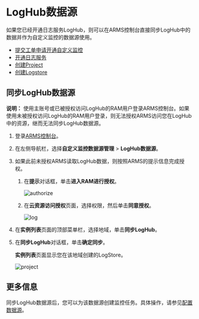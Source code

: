 # LogHub数据源

如果您已经开通日志服务LogHub，则可以在ARMS控制台直接同步LogHub中的数据并作为自定义监控的数据源使用。

-   [提交工单申请开通自定义监控](https://selfservice.console.aliyun.com/ticket/createIndex)
-   [开通日志服务](https://www.aliyun.com/product/sls)
-   [创建Project](/cn.zh-CN/数据采集/准备工作/管理Project.md)
-   [创建Logstore](/cn.zh-CN/数据采集/准备工作/管理Logstore.md)

## 同步LogHub数据源

**说明：** 使用主账号或已被授权访问LogHub的RAM用户登录ARMS控制台。如果使用未被授权访问LogHub的RAM用户登录，则无法授权ARMS访问您在LogHub中的资源，继而无法同步LogHub数据源。

1.  登录[ARMS控制台](https://arms.console.aliyun.com/#/home)。

2.  在左侧导航栏，选择**自定义监控数据源管理** \> **LogHub数据源**。

3.  如果此前未授权ARMS读取LogHub数据，则按照ARMS的提示信息完成授权。

    1.  在**提示**对话框，单击**进入RAM进行授权**。

        ![authorize](https://static-aliyun-doc.oss-accelerate.aliyuncs.com/assets/img/zh-CN/3231772161/p43711.png)

    2.  在**云资源访问授权**页面，选择权限，然后单击**同意授权**。

        ![log](https://static-aliyun-doc.oss-accelerate.aliyuncs.com/assets/img/zh-CN/3231772161/p43712.png)

4.  在**实例列表**页面的顶部菜单栏，选择地域，单击**同步LogHub**。

5.  在**同步LogHub**对话框，单击**确定同步**。

    **实例列表**页面显示您在该地域创建的LogStore。

    ![project](https://static-aliyun-doc.oss-accelerate.aliyuncs.com/assets/img/zh-CN/3231772161/p213006.png)


## 更多信息

同步LogHub数据源后，您可以为该数据源创建监控任务。具体操作，请参见[配置数据源](/cn.zh-CN/自定义监控/创建监控任务/配置数据源.md)。

